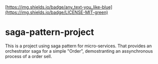 [https://img.shields.io/badge/any_text-you_like-blue](https://img.shields.io/badge/LICENSE-MIT-green)
# saga-pattern-project
This is a project using saga pattern for micro-services. That provides an orchestrator saga for a simple "Order", demostranting an assynchronous process of a order sell.
